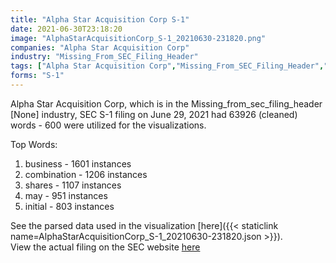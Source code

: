 ```yaml
---
title: "Alpha Star Acquisition Corp S-1"
date: 2021-06-30T23:18:20
image: "AlphaStarAcquisitionCorp_S-1_20210630-231820.png"
companies: "Alpha Star Acquisition Corp"
industry: "Missing_From_SEC_Filing_Header"
tags: ["Alpha Star Acquisition Corp","Missing_From_SEC_Filing_Header","06-29-2021","S-1"]
forms: "S-1"
---
```

Alpha Star Acquisition Corp, which is in the Missing_from_sec_filing_header [None] industry, SEC S-1 filing on June 29, 2021 had 63926 (cleaned) words - 600 were utilized for the visualizations.

Top Words:
1. business - 1601 instances
2. combination - 1206 instances
3. shares - 1107 instances
4. may - 951 instances
5. initial - 803 instances


See the parsed data used in the visualization [here]({{< staticlink name=AlphaStarAcquisitionCorp_S-1_20210630-231820.json >}}).  
View the actual filing on the SEC website [here](https://www.sec.gov/Archives/edgar/data/1865111/0001104659-21-086903.txt)